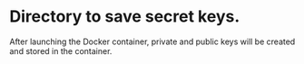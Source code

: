 # Directory to save secret keys. 
After launching the Docker container, private and 
public keys will be created and stored in the container.